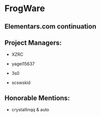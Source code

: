 # FrogWare

## Elementars.com continuation



## Project Managers:
- XZRC

- yagel15637

- 3s0

- scswskid


## Honorable Mentions:
- crystallinqq & auto
